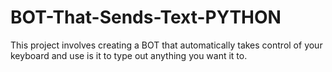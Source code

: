 # BOT-That-Sends-Text-PYTHON
This project involves creating a BOT that automatically takes control of your keyboard and use is it to type out anything you want it to.
